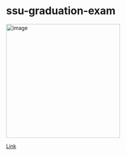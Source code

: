 # ssu-graduation-exam

<img width="309" alt="image" src="https://github.com/im-ian/ssu-graduation-exam/assets/38205068/46db0c7e-dc4f-4e5c-9b88-ffc4629b732b">

[Link](https://im-ian.github.io/ssu-graduation-exam/index.html)
